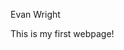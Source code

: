 <!DOCTYPE html>
<html>
<head>
<title>My First Page</title>
</head>
<body>
<p>Evan Wright</p>
<p>This is my first webpage!</p>
</body>
</html>
